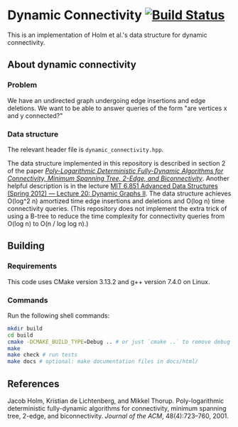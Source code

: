 # Dynamic Connectivity [![Build Status](https://travis-ci.com/tomtseng/dynamic-connectivity-hdt.svg?token=4YxzvXpUhyrEkNzZRD8y&branch=master)](https://travis-ci.com/tomtseng/dynamic-connectivity-hdt)

This is an implementation of Holm et al.'s data structure for dynamic
connectivity.

## About dynamic connectivity

### Problem

We have an undirected graph undergoing edge insertions and edge deletions. We
want to be able to answer queries of the form "are vertices x and y connected?"

### Data structure

The relevant header file is `dynamic_connectivity.hpp`.

The data structure implemented in this repository is described in section 2 of
the paper [_Poly-Logarithmic Deterministic Fully-Dynamic Algorithms for
Connectivity, Minimum Spanning Tree, 2-Edge, and
Biconnectivity_](http://citeseerx.ist.psu.edu/viewdoc/download?doi=10.1.1.89.919&rep=rep1&type=pdf).
Another helpful description is in the lecture [MIT 6.851 Advanced Data
Structures (Spring 2012) — Lecture 20: Dynamic Graphs
II](https://youtu.be/L7ywsci9ujo?t=3140). The data structure achieves O(log^2 n)
amortized time edge insertions and deletions and O(log n) time connectivity
queries. (This repository does not implement the extra trick of using a B-tree
to reduce the time complexity for connectivity queries from O(log n) to O(n /
log log n).)

## Building

### Requirements

This code uses CMake version 3.13.2 and g++ version 7.4.0 on Linux.

### Commands

Run the following shell commands:

```bash
mkdir build
cd build
cmake -DCMAKE_BUILD_TYPE=Debug .. # or just `cmake ..` to remove debug assertions and info
make
make check # run tests
make docs # optional: make documentation files in docs/html/
```

## References

Jacob Holm, Kristian de Lichtenberg, and Mikkel Thorup. Poly-logarithmic
deterministic fully-dynamic algorithms for connectivity, minimum spanning tree,
2-edge, and biconnectivity. _Journal of the ACM_, 48(4):723–760, 2001.
